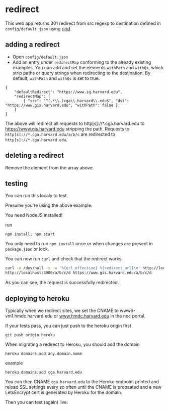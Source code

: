 # redirect

This web app returns 301 redirect from src regexp to destination defined in ```config/default.json``` using [ririd](https://www.npmjs.com/package/@snkattck/ririd).

## adding a redirect

* Open ```config/default.json```
* Add an entry under ```redirectMap``` conforming to the already existing examples. You can add and set the elements ```withPath``` and ```withQs```, which strip paths or query strings when redirecting to the destination. By default, ```withPath``` and ```withQs``` is set to true.

```node  
{
    "defaultRedirect": "https://www.iq.harvard.edu",
    "redirectMap": [
        { "src": "^(.*\\.)cga\\.harvard\\.edu$", "dst": "https://www.gis.harvard.edu", "withPath": false },
    ]
}
```

The above will redirect all requests to http[s]://*.cga.harvard.edu to https://www.gis.harvard.edu stripping the path. Requests to ```http[s]://*.cga.harvard.edu/a/b/c``` are redirected to ```http[s]://*.cga.harvard.edu```.

## deleting a redirect

Remove the element from the array above.

## testing

You can run this localy to test.

Presume you're using the above example.

You need NodeJS installed!

run 

```npm install; npm start```

You only need to run ```npm install``` once or when changes are present in ```package.json``` or lock.

You can now run ```curl``` and check that the redirect works

```bash
curl -o /dev/null -s -w '%{url_effective} %{redirect_url}\n' http://localhost:3000/a/b/c/d -H 'Host: abc.cga.harvard.edu'
http://localhost:3000/a/b/c/d https://www.gis.harvard.edu/a/b/c/d
```

As you can see, the request is successfully redirected.

## deploying to heroku

Typically when we redirect sites, we set the CNAME to www6-vm1.hmdc.harvard.edu or www.hmdc.harvard.edu in the noc portal.

If your tests pass, you can just push to the heroku origin first

```git push origin heroku```

When migrating a redirect to Heroku, you should add the domain

```heroku domains:add any.domain.name```

example

```heroku domains:add cga.harvard.edu```

You can then CNAME ```cga.harvard.edu``` to the Heroku endpoint printed and reload SSL settings every so often until the CNAME is propaated and a  new LetsEncrypt cert is generated by Heroku for the domain.

Then you can test (again) live.

